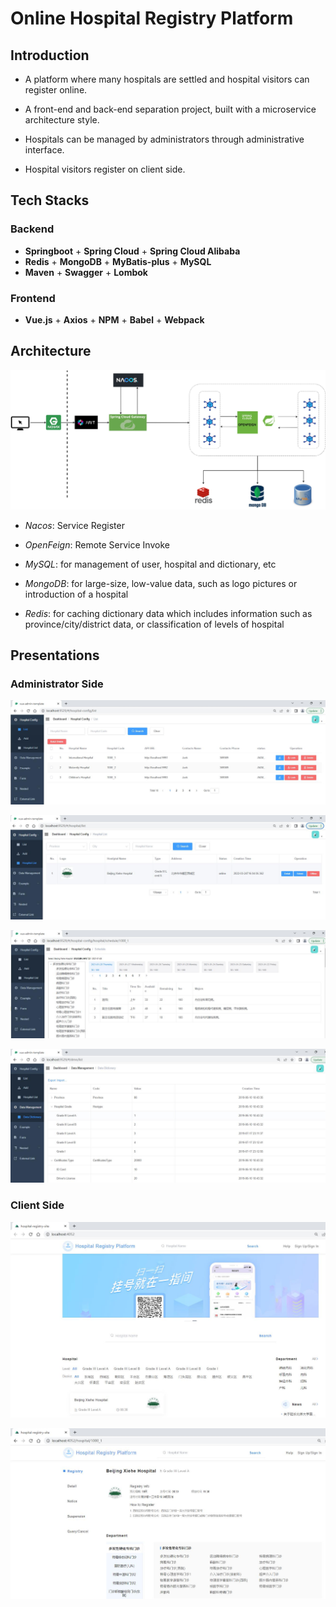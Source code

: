 # Online Hospital Registry Platform

## Introduction

- A platform where many hospitals are settled and hospital visitors can register online.

- A front-end and back-end separation project, built with a microservice architecture style.

- Hospitals can be managed by administrators through administrative interface.

- Hospital visitors register on client side.

## Tech Stacks

### Backend

- **Springboot** + **Spring Cloud** + **Spring Cloud Alibaba**
- **Redis** + **MongoDB** + **MyBatis-plus** + **MySQL** 
- **Maven** + **Swagger** + **Lombok**

### Frontend

- **Vue.js** + **Axios** + **NPM** + **Babel** + **Webpack**

## Architecture

![img](./img/architecture.jpg)

- *Nacos*: Service Register

- *OpenFeign*: Remote Service Invoke

- *MySQL*: for management of user, hospital and dictionary, etc

- *MongoDB*: for large-size, low-value data, such as logo pictures or introduction of a hospital

- *Redis*: for caching dictionary data which includes information such as province/city/district data, 
  or classification of levels of hospital

## Presentations

### Administrator Side

![img](./img/admin-side-hospital-config.jpg)

![img](./img/admin-side-hospital-list.jpg)

![img](./img/admin-side-hospital-schedule.jpg)

![img](./img/admin-side-hospital-dictionary.jpg)

### Client Side

![img](./img/client-side-homepage.jpg)

![img](./img/client-side-registry.jpg)